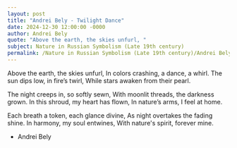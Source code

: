 ```yaml
---
layout: post
title: "Andrei Bely - Twilight Dance"
date: 2024-12-30 12:00:00 -0000
author: Andrei Bely
quote: "Above the earth, the skies unfurl, "
subject: Nature in Russian Symbolism (Late 19th century)
permalink: /Nature in Russian Symbolism (Late 19th century)/Andrei Bely/Andrei Bely - Twilight Dance
---
```


Above the earth, the skies unfurl, 
In colors crashing, a dance, a whirl.
The sun dips low, in fire’s twirl, 
While stars awaken from their pearl.

The night creeps in, so softly sewn, 
With moonlit threads, the darkness grown.
In this shroud, my heart has flown, 
In nature’s arms, I feel at home.

Each breath a token, each glance divine, 
As night overtakes the fading shine.
In harmony, my soul entwines, 
With nature's spirit, forever mine.

- Andrei Bely
